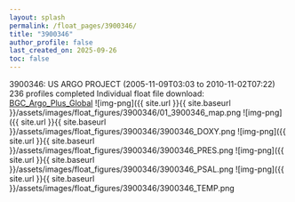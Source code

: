 ```yaml
---
layout: splash
permalink: /float_pages/3900346/
title: "3900346"
author_profile: false
last_created_on: 2025-09-26
toc: false
---
```

 
3900346: US ARGO PROJECT (2005-11-09T03:03 to 2010-11-02T07:22)
236 profiles completed
Individual float file download: [BGC_Argo_Plus_Global](https://ftp.soest.hawaii.edu/bgc_argo_plus/Individual_Floats/outliers_removed/3900346_Sprof_processed.nc)
![img-png]({{ site.url }}{{ site.baseurl }}/assets/images/float_figures/3900346/01_3900346_map.png
![img-png]({{ site.url }}{{ site.baseurl }}/assets/images/float_figures/3900346/3900346_DOXY.png
![img-png]({{ site.url }}{{ site.baseurl }}/assets/images/float_figures/3900346/3900346_PRES.png
![img-png]({{ site.url }}{{ site.baseurl }}/assets/images/float_figures/3900346/3900346_PSAL.png
![img-png]({{ site.url }}{{ site.baseurl }}/assets/images/float_figures/3900346/3900346_TEMP.png
